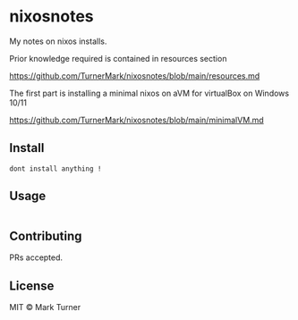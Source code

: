 # nixosnotes

My notes on nixos installs.

Prior knowledge required is contained in resources section

https://github.com/TurnerMark/nixosnotes/blob/main/resources.md

The first part is installing a minimal nixos on aVM for virtualBox on Windows 10/11

https://github.com/TurnerMark/nixosnotes/blob/main/minimalVM.md

## Install

```
dont install anything !
```

## Usage

```
```

## Contributing

PRs accepted.

## License

MIT © Mark Turner
